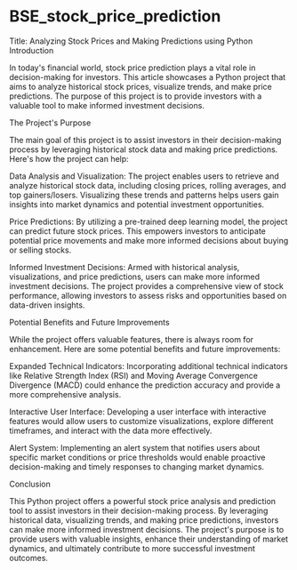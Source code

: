 # BSE_stock_price_prediction

Title: Analyzing Stock Prices and Making Predictions using Python
Introduction

In today's financial world, stock price prediction plays a vital role in decision-making for investors. This article showcases a Python project that aims to analyze historical stock prices, visualize trends, and make price predictions. The purpose of this project is to provide investors with a valuable tool to make informed investment decisions.

The Project's Purpose

The main goal of this project is to assist investors in their decision-making process by leveraging historical stock data and making price predictions. Here's how the project can help:

Data Analysis and Visualization: The project enables users to retrieve and analyze historical stock data, including closing prices, rolling averages, and top gainers/losers. Visualizing these trends and patterns helps users gain insights into market dynamics and potential investment opportunities.

Price Predictions: By utilizing a pre-trained deep learning model, the project can predict future stock prices. This empowers investors to anticipate potential price movements and make more informed decisions about buying or selling stocks.

Informed Investment Decisions: Armed with historical analysis, visualizations, and price predictions, users can make more informed investment decisions. The project provides a comprehensive view of stock performance, allowing investors to assess risks and opportunities based on data-driven insights.


Potential Benefits and Future Improvements

While the project offers valuable features, there is always room for enhancement. Here are some potential benefits and future improvements:

Expanded Technical Indicators: Incorporating additional technical indicators like Relative Strength Index (RSI) and Moving Average Convergence Divergence (MACD) could enhance the prediction accuracy and provide a more comprehensive analysis.

Interactive User Interface: Developing a user interface with interactive features would allow users to customize visualizations, explore different timeframes, and interact with the data more effectively.

Alert System: Implementing an alert system that notifies users about specific market conditions or price thresholds would enable proactive decision-making and timely responses to changing market dynamics.

Conclusion

This Python project offers a powerful stock price analysis and prediction tool to assist investors in their decision-making process. By leveraging historical data, visualizing trends, and making price predictions, investors can make more informed investment decisions. The project's purpose is to provide users with valuable insights, enhance their understanding of market dynamics, and ultimately contribute to more successful investment outcomes.
